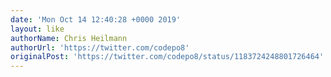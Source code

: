 ```yaml
---
date: 'Mon Oct 14 12:40:28 +0000 2019'
layout: like
authorName: Chris Heilmann
authorUrl: 'https://twitter.com/codepo8'
originalPost: 'https://twitter.com/codepo8/status/1183724248801726464'
---
```

